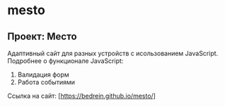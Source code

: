 # mesto

## Проект: Место

Адаптивный сайт для разных устройств с исользованием JavaScript.
Подробнее о функционале JavaScript:

1. Валидация форм
2. Работа событиями

Ссылка на сайт: [https://bedrein.github.io/mesto/]
